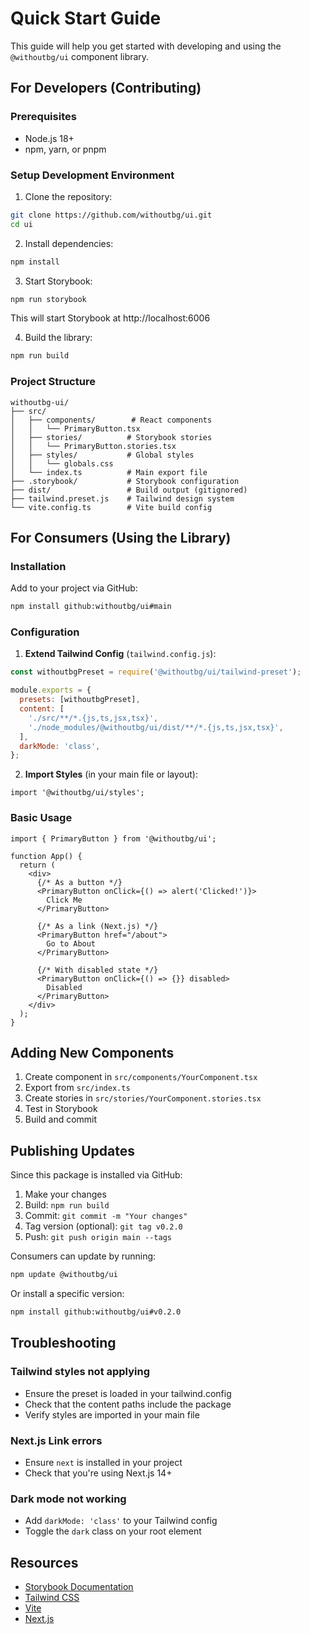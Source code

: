 # Quick Start Guide

This guide will help you get started with developing and using the `@withoutbg/ui` component library.

## For Developers (Contributing)

### Prerequisites
- Node.js 18+
- npm, yarn, or pnpm

### Setup Development Environment

1. Clone the repository:
```bash
git clone https://github.com/withoutbg/ui.git
cd ui
```

2. Install dependencies:
```bash
npm install
```

3. Start Storybook:
```bash
npm run storybook
```
This will start Storybook at http://localhost:6006

4. Build the library:
```bash
npm run build
```

### Project Structure
```
withoutbg-ui/
├── src/
│   ├── components/        # React components
│   │   └── PrimaryButton.tsx
│   ├── stories/          # Storybook stories
│   │   └── PrimaryButton.stories.tsx
│   ├── styles/           # Global styles
│   │   └── globals.css
│   └── index.ts          # Main export file
├── .storybook/           # Storybook configuration
├── dist/                 # Build output (gitignored)
├── tailwind.preset.js    # Tailwind design system
└── vite.config.ts        # Vite build config
```

## For Consumers (Using the Library)

### Installation

Add to your project via GitHub:

```bash
npm install github:withoutbg/ui#main
```

### Configuration

1. **Extend Tailwind Config** (`tailwind.config.js`):
```javascript
const withoutbgPreset = require('@withoutbg/ui/tailwind-preset');

module.exports = {
  presets: [withoutbgPreset],
  content: [
    './src/**/*.{js,ts,jsx,tsx}',
    './node_modules/@withoutbg/ui/dist/**/*.{js,ts,jsx,tsx}',
  ],
  darkMode: 'class',
};
```

2. **Import Styles** (in your main file or layout):
```tsx
import '@withoutbg/ui/styles';
```

### Basic Usage

```tsx
import { PrimaryButton } from '@withoutbg/ui';

function App() {
  return (
    <div>
      {/* As a button */}
      <PrimaryButton onClick={() => alert('Clicked!')}>
        Click Me
      </PrimaryButton>

      {/* As a link (Next.js) */}
      <PrimaryButton href="/about">
        Go to About
      </PrimaryButton>

      {/* With disabled state */}
      <PrimaryButton onClick={() => {}} disabled>
        Disabled
      </PrimaryButton>
    </div>
  );
}
```

## Adding New Components

1. Create component in `src/components/YourComponent.tsx`
2. Export from `src/index.ts`
3. Create stories in `src/stories/YourComponent.stories.tsx`
4. Test in Storybook
5. Build and commit

## Publishing Updates

Since this package is installed via GitHub:

1. Make your changes
2. Build: `npm run build`
3. Commit: `git commit -m "Your changes"`
4. Tag version (optional): `git tag v0.2.0`
5. Push: `git push origin main --tags`

Consumers can update by running:
```bash
npm update @withoutbg/ui
```

Or install a specific version:
```bash
npm install github:withoutbg/ui#v0.2.0
```

## Troubleshooting

### Tailwind styles not applying
- Ensure the preset is loaded in your tailwind.config
- Check that the content paths include the package
- Verify styles are imported in your main file

### Next.js Link errors
- Ensure `next` is installed in your project
- Check that you're using Next.js 14+

### Dark mode not working
- Add `darkMode: 'class'` to your Tailwind config
- Toggle the `dark` class on your root element

## Resources

- [Storybook Documentation](https://storybook.js.org/)
- [Tailwind CSS](https://tailwindcss.com/)
- [Vite](https://vitejs.dev/)
- [Next.js](https://nextjs.org/)

